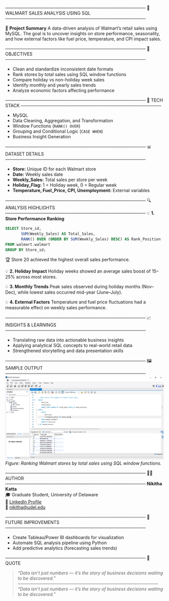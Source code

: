 ─────────────────────────────────────────────
🛒 WALMART SALES ANALYSIS USING SQL
─────────────────────────────────────────────

📖 **Project Summary**
A data-driven analysis of Walmart’s retail sales using MySQL. 
The goal is to uncover insights on store performance, seasonality, and 
how external factors like fuel price, temperature, and CPI impact sales.

─────────────────────────────────────────────
🎯 OBJECTIVES
─────────────────────────────────────────────
- Clean and standardize inconsistent date formats
- Rank stores by total sales using SQL window functions
- Compare holiday vs non-holiday week sales
- Identify monthly and yearly sales trends
- Analyze economic factors affecting performance

─────────────────────────────────────────────
🧠 TECH STACK
─────────────────────────────────────────────
- MySQL
- Data Cleaning, Aggregation, and Transformation
- Window Functions (`RANK() OVER`)
- Grouping and Conditional Logic (`CASE WHEN`)
- Business Insight Generation

─────────────────────────────────────────────
📊 DATASET DETAILS
─────────────────────────────────────────────
- **Store:** Unique ID for each Walmart store  
- **Date:** Weekly sales date  
- **Weekly_Sales:** Total sales per store per week  
- **Holiday_Flag:** 1 = Holiday week, 0 = Regular week  
- **Temperature, Fuel_Price, CPI, Unemployment:** External variables  

─────────────────────────────────────────────
🔍 ANALYSIS HIGHLIGHTS
─────────────────────────────────────────────
💡 **1. Store Performance Ranking**
```sql
SELECT Store_id, 
       SUM(Weekly_Sales) AS Total_Sales,
       RANK() OVER (ORDER BY SUM(Weekly_Sales) DESC) AS Rank_Position
FROM walmart.walmart
GROUP BY Store_id;
```
🏆 Store 20 achieved the highest overall sales performance.

💡 **2. Holiday Impact**
Holiday weeks showed an average sales boost of 15–25% across most stores.

💡 **3. Monthly Trends**
Peak sales observed during holiday months (Nov–Dec), 
while lowest sales occurred mid-year (June–July).

💡 **4. External Factors**
Temperature and fuel price fluctuations had a measurable effect 
on weekly sales performance.

─────────────────────────────────────────────
📈 INSIGHTS & LEARNINGS
─────────────────────────────────────────────
- Translating raw data into actionable business insights
- Applying analytical SQL concepts to real-world retail data
- Strengthened storytelling and data presentation skills

─────────────────────────────────────────────
🖼️ SAMPLE OUTPUT
─────────────────────────────────────────────
![Ranked Stores Output](ranked_stores_output.png)
*Figure: Ranking Walmart stores by total sales using SQL window functions.*

─────────────────────────────────────────────
👩‍💻 AUTHOR
─────────────────────────────────────────────
**Nikitha Katta**  
🎓 Graduate Student, University of Delaware  
🔗 [LinkedIn Profile](https://linkedin.com/in/nikitha-k-01564722a)  
📧 nikitha@udel.edu  

─────────────────────────────────────────────
🌟 FUTURE IMPROVEMENTS
─────────────────────────────────────────────
- Create Tableau/Power BI dashboards for visualization
- Automate SQL analysis pipeline using Python
- Add predictive analytics (forecasting sales trends)

─────────────────────────────────────────────
💬 QUOTE
> *“Data isn’t just numbers — it’s the story of business decisions waiting to be discovered.”*
─────────────────────────────────────────────
> *“Data isn’t just numbers — it’s the story of business decisions waiting to be discovered.”*
